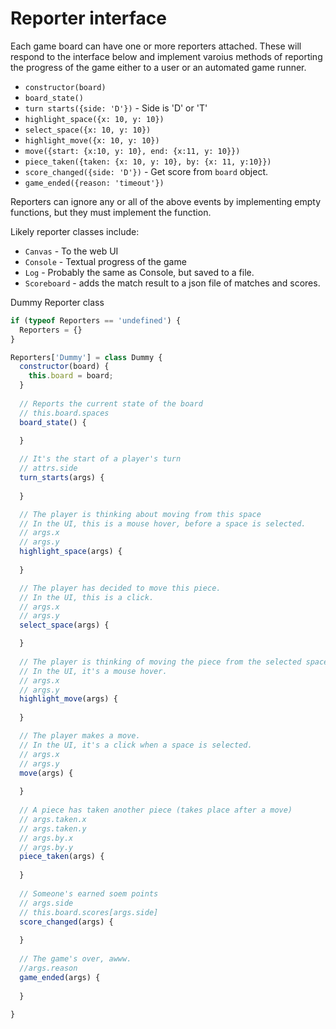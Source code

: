 # Reporter interface

Each game board can have one or more reporters attached. These will respond 
to the interface below and implement varoius methods of reporting the progress 
of the game either to a user or an automated game runner.

* `constructor(board)`
* `board_state()`
* `turn starts({side: 'D'})` - Side is 'D' or 'T'
* `highlight_space({x: 10, y: 10})`
* `select_space({x: 10, y: 10})`
* `highlight_move({x: 10, y: 10})`
* `move({start: {x:10, y: 10}, end: {x:11, y: 10}})`
* `piece_taken({taken: {x: 10, y: 10}, by: {x: 11, y:10}})`
* `score_changed({side: 'D'})` - Get score from `board` object.
* `game_ended({reason: 'timeout'})`

Reporters can ignore any or all of the above events by implementing empty functions,
but they must implement the function.

Likely reporter classes include:

* `Canvas` - To the web UI
* `Console` - Textual progress of the game
* `Log` - Probably the same as Console, but saved to a file.
* `Scoreboard` - adds the match result to a json file of matches and scores.

Dummy Reporter class

```js
if (typeof Reporters == 'undefined') {
  Reporters = {}
}

Reporters['Dummy'] = class Dummy {
  constructor(board) {
    this.board = board;
  }
  
  // Reports the current state of the board
  // this.board.spaces
  board_state() {
    
  }

  // It's the start of a player's turn
  // attrs.side
  turn_starts(args) {
  
  }

  // The player is thinking about moving from this space
  // In the UI, this is a mouse hover, before a space is selected.
  // args.x
  // args.y
  highlight_space(args) {
  
  }

  // The player has decided to move this piece.
  // In the UI, this is a click.
  // args.x
  // args.y
  select_space(args) {

  }
  
  // The player is thinking of moving the piece from the selected space to this one.
  // In the UI, it's a mouse hover.
  // args.x
  // args.y
  highlight_move(args) {
    
  }

  // The player makes a move.
  // In the UI, it's a click when a space is selected.
  // args.x
  // args.y
  move(args) {
    
  }
  
  // A piece has taken another piece (takes place after a move)
  // args.taken.x
  // args.taken.y
  // args.by.x
  // args.by.y
  piece_taken(args) {
    
  }
  
  // Someone's earned soem points
  // args.side
  // this.board.scores[args.side]
  score_changed(args) {
    
  }
  
  // The game's over, awww.
  //args.reason
  game_ended(args) {
    
  }
  
}
```